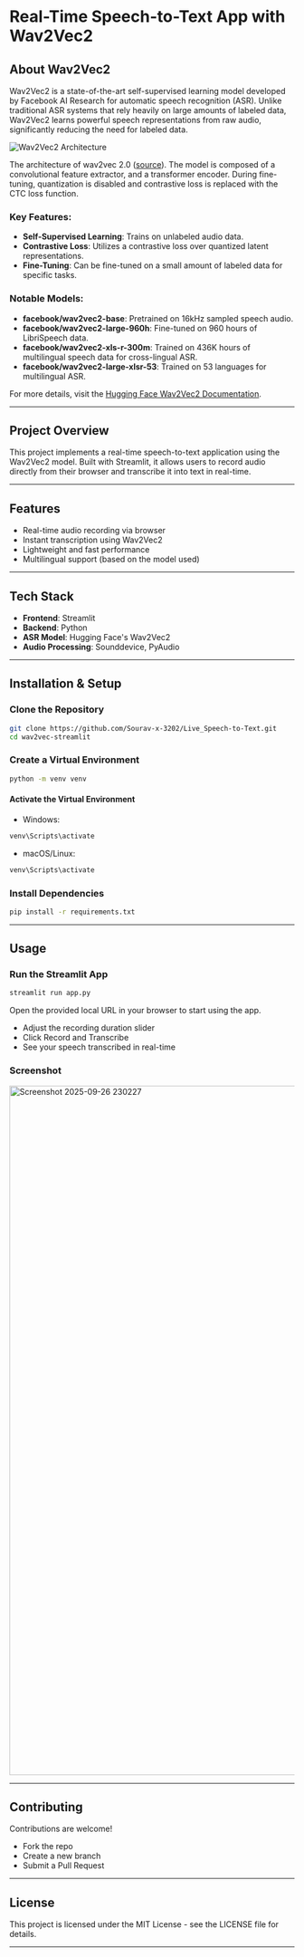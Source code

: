 #  Real-Time Speech-to-Text App with Wav2Vec2

##  About Wav2Vec2

Wav2Vec2 is a state-of-the-art self-supervised learning model developed by Facebook AI Research for automatic speech recognition (ASR). Unlike traditional ASR systems that rely heavily on large amounts of labeled data, Wav2Vec2 learns powerful speech representations from raw audio, significantly reducing the need for labeled data.


![Wav2Vec2 Architecture](https://github.com/user-attachments/assets/8c936e8c-fe39-4721-b435-ae64733d390d)

The architecture of wav2vec 2.0 ([source](https://proceedings.neurips.cc/paper/2020/file/92d1e1eb1cd6f9fba3227870bb6d7f07-Paper.pdf)). The model is composed of a convolutional feature extractor, and a transformer encoder. During fine-tuning, quantization is disabled and contrastive loss is replaced with the CTC loss function.


###  Key Features:
- **Self-Supervised Learning**: Trains on unlabeled audio data.
- **Contrastive Loss**: Utilizes a contrastive loss over quantized latent representations.
- **Fine-Tuning**: Can be fine-tuned on a small amount of labeled data for specific tasks.

###  Notable Models:
- **facebook/wav2vec2-base**: Pretrained on 16kHz sampled speech audio.
- **facebook/wav2vec2-large-960h**: Fine-tuned on 960 hours of LibriSpeech data.
- **facebook/wav2vec2-xls-r-300m**: Trained on 436K hours of multilingual speech data for cross-lingual ASR.
- **facebook/wav2vec2-large-xlsr-53**: Trained on 53 languages for multilingual ASR.

For more details, visit the [Hugging Face Wav2Vec2 Documentation](https://huggingface.co/docs/transformers/en/model_doc/wav2vec2).

---

##  Project Overview

This project implements a real-time speech-to-text application using the Wav2Vec2 model. Built with Streamlit, it allows users to record audio directly from their browser and transcribe it into text in real-time.

---

##  Features
-  Real-time audio recording via browser
-  Instant transcription using Wav2Vec2
-  Lightweight and fast performance
-  Multilingual support (based on the model used)

---

##  Tech Stack
- **Frontend**: Streamlit
- **Backend**: Python
- **ASR Model**: Hugging Face's Wav2Vec2
- **Audio Processing**: Sounddevice, PyAudio

---

##  Installation & Setup

### Clone the Repository
```bash
git clone https://github.com/Sourav-x-3202/Live_Speech-to-Text.git
cd wav2vec-streamlit
```

### Create a Virtual Environment
```bash
python -m venv venv
```

#### Activate the Virtual Environment

- Windows:
```bash
venv\Scripts\activate
```
- macOS/Linux:
```bash
venv\Scripts\activate
```

### Install Dependencies

```bash
pip install -r requirements.txt
```

---

## Usage

### Run the Streamlit App
```bash
streamlit run app.py
```
Open the provided local URL in your browser to start using the app.
- Adjust the recording duration slider
- Click Record and Transcribe
- See your speech transcribed in real-time

### Screenshot
<img width="2517" height="1218" alt="Screenshot 2025-09-26 230227" src="https://github.com/user-attachments/assets/3a5de568-dcbe-4806-91a9-f8bddbf64126" />

---


## Contributing
Contributions are welcome!
- Fork the repo
- Create a new branch
- Submit a Pull Request

---

## License

This project is licensed under the MIT License - see the LICENSE file for details.

---









